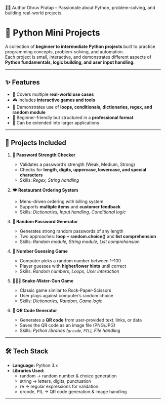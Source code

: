 👨‍💻 Author
Dhruv Pratap – Passionate about Python, problem-solving, and building real-world projects.
# 🐍 Python Mini Projects  

A collection of **beginner to intermediate Python projects** built to practice programming concepts, problem-solving, and automation.  
Each project is small, interactive, and demonstrates different aspects of **Python fundamentals, logic building, and user input handling**.  

---

## ✨ Features  
- 📌 Covers multiple **real-world use cases**  
- 🎮 Includes **interactive games and tools**  
- 🧩 Demonstrates use of **loops, conditionals, dictionaries, regex, and random module**  
- 🔑 Beginner-friendly but structured in a **professional format**  
- 🚀 Can be extended into larger applications  

---

## 📂 Projects Included  

1. **🔐 Password Strength Checker**  
   - Validates a password’s strength (Weak, Medium, Strong)  
   - Checks for **length, digits, uppercase, lowercase, and special characters**  
   - Skills: *Regex, String handling*  

2. **🍽️ Restaurant Ordering System**  
   - Menu-driven ordering with billing system  
   - Supports **multiple items** and **customer feedback**  
   - Skills: *Dictionaries, Input handling, Conditional logic*  

3. **🔑 Random Password Generator**  
   - Generates strong random passwords of any length  
   - Two approaches: **loop + random.choice()** and **list comprehension**  
   - Skills: *Random module, String module, List comprehension*  

4. **🎲 Number Guessing Game**  
   - Computer picks a random number between 1–100  
   - Player guesses with **higher/lower hints** until correct  
   - Skills: *Random numbers, Loops, User interaction*  

5. **🐍💧🔫 Snake-Water-Gun Game**  
   - Classic game similar to Rock-Paper-Scissors  
   - User plays against computer’s random choice  
   - Skills: *Dictionaries, Random, Game logic*  

6. **📱 QR Code Generator**  
   - Generates a **QR code** from user-provided text, links, or data  
   - Saves the QR code as an image file (PNG/JPG)  
   - Skills: *Python libraries (`qrcode`, `PIL`), File handling*  

---

## 🛠️ Tech Stack  
- **Language:** Python 3.x  
- **Libraries Used:**  
  - random → random number & choice generation  
  - string → letters, digits, punctuation  
  - re → regular expressions for validation  
  - qrcode, PIL → QR code generation & image handling  

---
